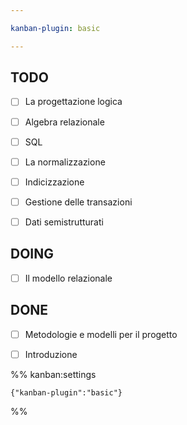 ```yaml
---

kanban-plugin: basic

---
```


## TODO

- [ ] La progettazione logica
- [ ] Algebra relazionale
- [ ] SQL
- [ ] La normalizzazione
- [ ] Indicizzazione
- [ ] Gestione delle transazioni
- [ ] Dati semistrutturati


## DOING

- [ ] Il modello relazionale


## DONE

- [ ] Metodologie e modelli per il progetto
- [ ] Introduzione




%% kanban:settings
```
{"kanban-plugin":"basic"}
```
%%